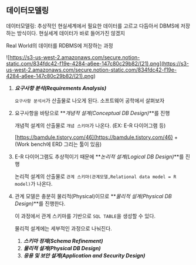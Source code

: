 ## 데이터모델링

데이터모델링: 추상적인 현실세계에서 필요한 데이터를 고르고 다듬아서 DBMS에 저장하는 방식이다. 현실세계 데이터가 바로 들어가진 않겠지

Real World의 데이터를 RDBMS에 저장하는 과정

![https://s3-us-west-2.amazonaws.com/secure.notion-static.com/834fdc42-f19e-4284-a6ee-147c80c29b82/(21).png](<https://s3-us-west-2.amazonaws.com/secure.notion-static.com/834fdc42-f19e-4284-a6ee-147c80c29b82/(21).png>)

1. **_요구사항 분석(Requirements Analysis)_**

   `요구사항 분석서`가 산출물로 나오게 된다. 소프트웨어 공학에서 살펴보자

2. 요구사항을 바탕으로 **_개념적 설계(Conceptual DB Design)_**를 진행

   개념적 설계의 산출물로 `개념 스키마`가 나온다. (EX: E-R 다이어그램 등)

   [https://bamdule.tistory.com/46](https://bamdule.tistory.com/46) + (Work bench에 ERD 그리는 툴이 있음)

3. E-R 다이어그램도 추상적이기 때문에 **_논리적 설계(Logical DB Design)_**를 진행

   논리적 설계의 산출물로 `관계 스키마(관계모델,Relational data model = R model)`가 나온다.

4. 관계 모델은 충분히 물리적(Physical)이므로 **_물리적 설계(Physical DB Design)_**를 진행한다.

   이 과정에서 관계 스키마를 기반으로 `SQL TABLE`을 생성할 수 있다.

   물리적 설계에는 세부적인 과정으로 나눠진다.

   1. **_스키마 정제(Schema Refinement)_**
   2. **_물리적 설계(Physical DB Design)_**
   3. **_응용 및 보안 설계(Application and Security Design)_**
